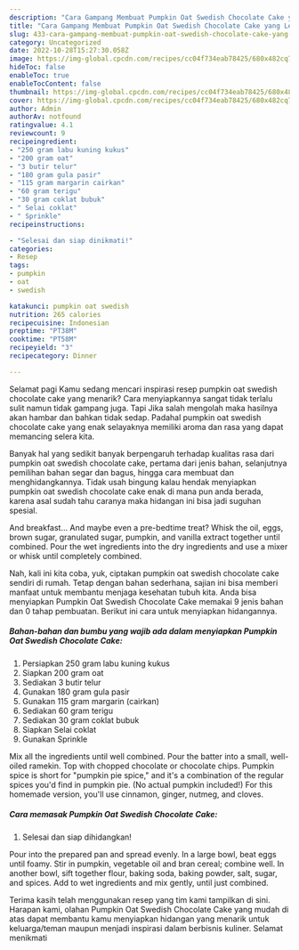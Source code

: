 ```yaml
---
description: "Cara Gampang Membuat Pumpkin Oat Swedish Chocolate Cake yang Lezat Sekali"
title: "Cara Gampang Membuat Pumpkin Oat Swedish Chocolate Cake yang Lezat Sekali"
slug: 433-cara-gampang-membuat-pumpkin-oat-swedish-chocolate-cake-yang-lezat-sekali
category: Uncategorized
date: 2022-10-28T15:27:30.058Z
image: https://img-global.cpcdn.com/recipes/cc04f734eab78425/680x482cq70/pumpkin-oat-swedish-chocolate-cake-foto-resep-utama.jpg
hideToc: false
enableToc: true
enableTocContent: false
thumbnail: https://img-global.cpcdn.com/recipes/cc04f734eab78425/680x482cq70/pumpkin-oat-swedish-chocolate-cake-foto-resep-utama.jpg
cover: https://img-global.cpcdn.com/recipes/cc04f734eab78425/680x482cq70/pumpkin-oat-swedish-chocolate-cake-foto-resep-utama.jpg
author: Admin
authorAv: notfound
ratingvalue: 4.1
reviewcount: 9
recipeingredient:
- "250 gram labu kuning kukus"
- "200 gram oat"
- "3 butir telur"
- "180 gram gula pasir"
- "115 gram margarin cairkan"
- "60 gram terigu"
- "30 gram coklat bubuk"
- " Selai coklat"
- " Sprinkle"
recipeinstructions:

- "Selesai dan siap dinikmati!"
categories:
- Resep
tags:
- pumpkin
- oat
- swedish

katakunci: pumpkin oat swedish 
nutrition: 265 calories
recipecuisine: Indonesian
preptime: "PT38M"
cooktime: "PT58M"
recipeyield: "3"
recipecategory: Dinner

---
```



Selamat pagi Kamu sedang mencari inspirasi resep pumpkin oat swedish chocolate cake yang menarik? Cara menyiapkannya sangat tidak terlalu sulit namun tidak gampang juga. Tapi Jika salah mengolah maka hasilnya akan hambar dan bahkan tidak sedap. Padahal pumpkin oat swedish chocolate cake yang enak selayaknya memiliki aroma dan rasa yang dapat memancing selera kita.


Banyak hal yang sedikit banyak berpengaruh terhadap kualitas rasa dari pumpkin oat swedish chocolate cake, pertama dari jenis bahan, selanjutnya pemilihan bahan segar dan bagus, hingga cara membuat dan menghidangkannya. Tidak usah bingung kalau hendak menyiapkan pumpkin oat swedish chocolate cake enak di mana pun anda berada, karena asal sudah tahu caranya maka hidangan ini bisa jadi suguhan spesial.

And breakfast… And maybe even a pre-bedtime treat? Whisk the oil, eggs, brown sugar, granulated sugar, pumpkin, and vanilla extract together until combined. Pour the wet ingredients into the dry ingredients and use a mixer or whisk until completely combined.


Nah, kali ini kita coba, yuk, ciptakan pumpkin oat swedish chocolate cake sendiri di rumah. Tetap dengan bahan sederhana, sajian ini bisa memberi manfaat untuk membantu menjaga kesehatan tubuh kita. Anda bisa menyiapkan Pumpkin Oat Swedish Chocolate Cake memakai 9 jenis bahan dan 0 tahap pembuatan. Berikut ini cara untuk menyiapkan hidangannya.

<!--inarticleads1-->

##### Bahan-bahan dan bumbu yang wajib ada dalam menyiapkan Pumpkin Oat Swedish Chocolate Cake:

1. Persiapkan 250 gram labu kuning kukus
1. Siapkan 200 gram oat
1. Sediakan 3 butir telur
1. Gunakan 180 gram gula pasir
1. Gunakan 115 gram margarin (cairkan)
1. Sediakan 60 gram terigu
1. Sediakan 30 gram coklat bubuk
1. Siapkan  Selai coklat
1. Gunakan  Sprinkle


Mix all the ingredients until well combined. Pour the batter into a small, well-oiled ramekin. Top with chopped chocolate or chocolate chips. Pumpkin spice is short for &#34;pumpkin pie spice,&#34; and it&#39;s a combination of the regular spices you&#39;d find in pumpkin pie. (No actual pumpkin included!) For this homemade version, you&#39;ll use cinnamon, ginger, nutmeg, and cloves. 

<!--inarticleads2-->

##### Cara memasak Pumpkin Oat Swedish Chocolate Cake:


1. Selesai dan siap dihidangkan!

Pour into the prepared pan and spread evenly. In a large bowl, beat eggs until foamy. Stir in pumpkin, vegetable oil and bran cereal; combine well. In another bowl, sift together flour, baking soda, baking powder, salt, sugar, and spices. Add to wet ingredients and mix gently, until just combined. 

Terima kasih telah menggunakan resep yang tim kami tampilkan di sini. Harapan kami, olahan Pumpkin Oat Swedish Chocolate Cake yang mudah di atas dapat membantu kamu menyiapkan hidangan yang menarik untuk keluarga/teman maupun menjadi inspirasi dalam berbisnis kuliner. Selamat menikmati
